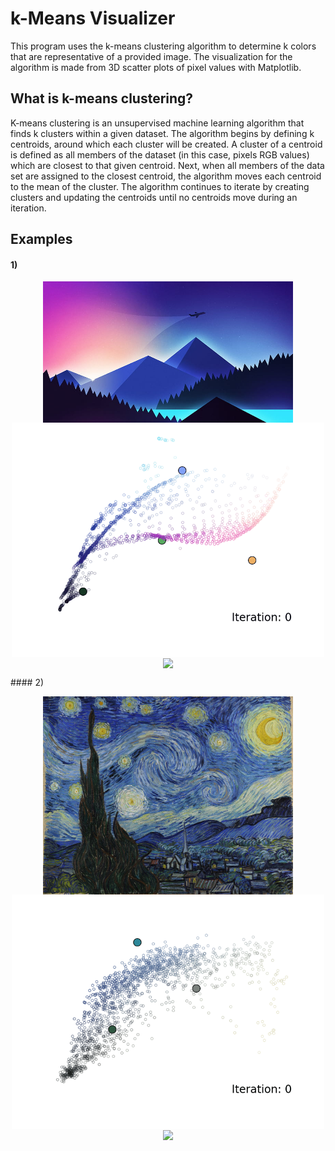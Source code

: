 # k-Means Visualizer
This program uses the k-means clustering algorithm to determine k colors that are representative of a provided image. The visualization for the algorithm is made from 3D scatter plots of pixel values with Matplotlib.

## What is k-means clustering?
K-means clustering is an unsupervised machine learning algorithm that finds k clusters within a given dataset. The algorithm begins by defining k centroids, around which each cluster will be created. A cluster of a centroid is defined as all members of the dataset (in this case, pixels RGB values) which are closest to that given centroid. Next, when all members of the data set are assigned to the closest centroid, the algorithm moves each centroid to the mean of the cluster. The algorithm continues to iterate by creating clusters and updating the centroids until no centroids move during an iteration.

## Examples
#### 1)
  <p align="center">
    <img width="400" align="center" src="images/minimalist_landscape1.jpg">
    <img width="500" align="center" src="examples/iterate_animation1.gif">
    <img width="400" align="center" src="examples/rotate_animation1.gif">
  </p>
#### 2)
  <p align="center">
    <img width="400" align="center" src="images/starrynight.jpg">
    <img width="500" align="center" src="examples/iterate_animation2.gif">
    <img width="400" align="center" src="examples/rotate_animation2.gif">
  </p>

